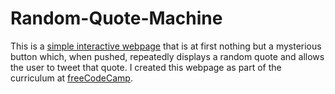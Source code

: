 # Random-Quote-Machine
This is a [simple interactive webpage](http://jsbin.com/hovovop/1) that is at first nothing but a mysterious button which, when pushed, repeatedly displays a random quote and allows the user to tweet that quote. I created this webpage as part of the curriculum at [freeCodeCamp](https://www.freecodecamp.com/mbthebulldog).
